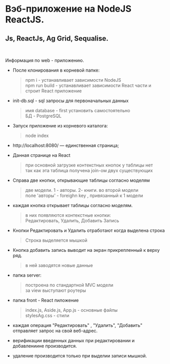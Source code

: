 # Вэб-приложение на NodeJS ReactJS. 
## Js, ReactJs, Ag Grid, Sequalise.

<br>

Информация по web - приложению.
* После клонирования в корневой папке: 
    > npm i  - устанавливает зависимости NodeJS<br>
    > npm run build  - устанавливает зависимости React части и строит React приложение<br>

* init-db.sql  -  sql запросы для первоначальных данных
    > имя database - first установить самостоятельно<br>
    > БД - PostgreSQL<br>

* Запуск приложение из корневого каталога:
    > node index

* http://localhost:8080/ — единственная страница;

* Данная странице на React
    > при основной загрузке контекстных кнопок у таблицы нет<br>
    > так как эта таблица получена join-ом двух существующих<br>

* Справа две кнопки, открывающие таблицы согласно моделям
    > две модели. 1 - авторы. 2- книги. во второй модели<br>
    > поле 'авторы' - foreighn key , привязанный к 1 модели<br>

* каждая кнопка открывает таблицы согласно моделям. 
    > в них появляются контекстные кнопки: <br>
    > Редактировать, Удалить, Добавить Запись<br>

* Кнопки Редактировать и Удалить отработают когда выделена строка
    > Строка выделяется мышкой

* Кнопка добавить запись выводит на экран прикрепленный к верху ряд.
    > в ней заводятся новые данные

* папка server:
    > построена по стандартной MVC модели<br>
    > за view выступают роутеры<br>

* папка front - React пиложение
    > index.js, Aside.js, App.js - основные файлы<br>
    > stylesAg.css - стили<br>

* каждая операция "Редактировать" , "Удалить", "Добавить" отправляет запрос на свой веб-адрес.

* верификации введенных данных при редактировании и добавлениине производится.

* удаление производится только при выделии записи мышкой.



    




    


